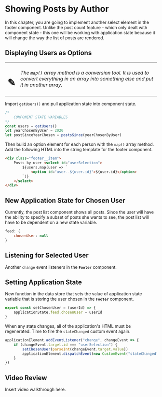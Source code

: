 # Showing Posts by Author

In this chapter, you are going to implement another select element in the footer component. Unlike the post count feature - which only dealt with component state - this one will be working with application state because it will change the way the list of posts are rendered.

## Displaying Users as Options

| | |
|:---:|:---|
| <h1>&#x270e;</h1> |  _The `map()` array method is a conversion tool. It is used to convert everything in an array into something else and put it in another array._ |


Import `getUsers()` and pull application state into component state.

```js
/*
    COMPONENT STATE VARIABLES
*/
const users = getUsers()
let yearChosenByUser = 2020
let postSinceYearChosen = postsSince(yearChosenByUser)
```

Then build an option element for each person with the `map()` array method. Add the following HTML into the string template for the footer component.

```html
<div class="footer__item">
    Posts by user <select id="userSelection">
        ${users.map(user => `
            <option id="user--${user.id}">${user.id}</option>
        `)}
    </select>
</div>
```

## New Application State for Chosen User

Currently, the post list component shows all posts. Since the user will have the ability to specify a subset of posts she wants to see, the post list will have to be dependent on a new state variable.

```js
feed: {
    chosenUser: null
}
```

## Listening for Selected User

Another `change` event listeners in the **`Footer`** component.

## Setting Application State

New function in the data store that sets the value of application state variable that is storing the user chosen in the **`Footer`** component.

```js
export const setChosenUser = (userId) => {
    applicationState.feed.chosenUser = userId
}
```

When any state changes, all of the application's HTML must be regenerated. Time to fire the `stateChanged` custom event again.

```js
applicationElement.addEventListener("change", changeEvent => {
    if (changeEvent.target.id === "userSelection") {
        setChosenUser(parseInt(changeEvent.target.value))
        applicationElement.dispatchEvent(new CustomEvent("stateChanged"))
    }
})
```

## Video Review

Insert video walkthrough here.
